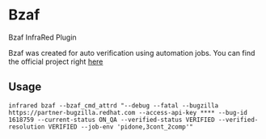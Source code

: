 # Bzaf

Bzaf InfraRed Plugin

Bzaf was created for auto verification
using automation jobs. 
You can find the official project right [here](https://github.com/openstack/tobiko)


## Usage

    infrared bzaf --bzaf_cmd_attrd "--debug --fatal --bugzilla https://partner-bugzilla.redhat.com --access-api-key **** --bug-id 1618759 --current-status ON_QA --verified-status VERIFIED --verified-resolution VERIFIED --job-env 'pidone,3cont_2comp'"
